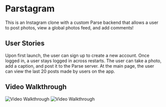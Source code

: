 # Parstagram

This is an Instagram clone with a custom Parse backend that allows a user to post photos, view a global photos feed, and add comments!

## User Stories
Upon first launch, the user can sign up to create a new account. Once logged in, a user stays logged in across restarts. The user can take a photo, add a caption, and post it to the Parse server. At the main page, the user can view the last 20 posts made by users on the app. 



## Video Walkthrough
<img src='http://g.recordit.co/LBBzjCu3Oo.gif' title='Video Walkthrough' width='' alt='Video Walkthrough' />
<img src='http://g.recordit.co/LxKBy5c97i.gif' title='Video Walkthrough' width='' alt='Video Walkthrough' />
